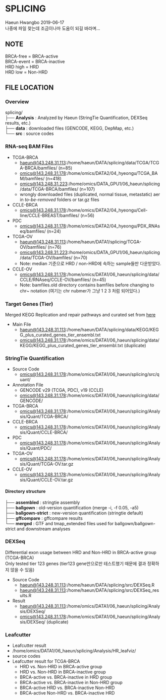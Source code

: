 # SPLICING
Haeun Hwangbo 2019-06-17  
나중에 파일 찾는데 조금이나마 도움이 되길 바라며...  
## NOTE

BRCA-free = BRCA-active  
BRCA-event = BRCA-inactive  
HRD high = HRD  
HRD low = Non-HRD

## FILE LOCATION

### Overview

splicing/  
├── **Analysis** : Analyzed by Haeun (StringTie Quantification, DEXSeq results, etc.)  
├── **data** : downloaded files (GENCODE, KEGG, DepMap, etc.)   
└── **src** : source codes


### RNA-seq BAM Files
- TCGA-BRCA
    - haeun@143.248.31.113:/home/haeun/DATA/splicing/data/TCGA/TCGA-BRCA/bamfiles/ (n=85)
    - omics@143.248.31.178:/home/omics/DATA2/04_hyeongu/TCGA_BAM/bamfiles/ (n=418)
    - omics@143.248.31.223:/home/omics/DATA_GPU1/06_haeun/splicing/data/TCGA-BRCA/bamfiles/ (n=107)
    - wrongly downloaded files (duplicated, normal tissue, metastatic) aer in *to-be-removed* folders or tar.gz files
- CCLE-BRCA
    - omics@143.248.31.178:/home/omics/DATA2/04_hyeongu/Cell-line/CCLE-BREAST/bamfiles/ (n=56)
- PDC
    - omics@143.248.31.178:/home/omics/DATA2/04_hyeongu/PDX_RNAseq/bamfiles/ (n=24)
- TCGA-OV
    - haeun@143.248.31.113:/home/haeun/DATA1/splicing/TCGA-OV/bamfiles/ (n=76)
    - omics@143.248.31.223:/home/omics/DATA_GPU1/06_haeun/splicing/data/TCGA-OV/bamfiles/ (n=70)
    - Note: median 기준으로 HRD / non-HRD에 속하는 sample들만 다운받았다.
- CCLE-OV
    - omics@143.248.31.178:/home/omics/DATA1/06_haeun/splicing/data/CCLE/RNAseq/CCLE-OV/bamfiles/ (n=45)
    - Note: bamfiles.old directory contains bamfiles before changing to chr~ notation (여기는 chr nubmer가 그냥 1 2 3 처럼 되어있다.)

### Target Genes (Tier)

Merged KEGG Replication and repair pathways and curated set from [here](https://www.mdanderson.org/documents/Labs/Wood-Laboratory/human-dna-repair-genes.html)  
- Main File  
    - haeun@143.248.31.113:/home/haeun/DATA/splicing/data/KEGG/KEGG_plus_curated_genes_tier_ensembl.txt
    - omics@143.248.31.178:/home/omics/DATA1/06_haeun/splicing/data/KEGG/KEGG_plus_curated_genes_tier_ensembl.txt (duplicate)


### StringTie Quantification

- Source Code
    - omics@143.248.31.178:/home/omics/DATA1/06_haeun/splicing/src/quant/
- Annotation File
    - GENCODE v29 (TCGA, PDC), v19 (CCLE)
    - omics@143.248.31.178:/home/omics/DATA1/06_haeun/splicing/data/GENCODE/
- TCGA-BRCA
    - omics@143.248.31.178:/home/omics/DATA1/06_haeun/splicing/Analysis/Quant/TCGA-BRCA/
- CCLE-BRCA
    - omics@143.248.31.178:/home/omics/DATA1/06_haeun/splicing/Analysis/Quant/CCLE-BRCA/
- PDC
    - omics@143.248.31.178:/home/omics/DATA1/06_haeun/splicing/Analysis/Quant/PDC/
- TCGA-OV
    - omics@143.248.31.178:/home/omics/DATA1/06_haeun/splicing/Analysis/Quant/TCGA-OV.tar.gz
- CCLE-OV
    - omics@143.248.31.178:/home/omics/DATA1/06_haeun/splicing/Analysis/Quant/CCLE-OV.tar.gz

#### Directory structure

├── **assembled** : stringtie assembly  
├── **ballgown** : old-version quantification (merge -i, -f 0.05, -a5)  
├── **ballgown-strict** : new-version quantification (stringtie default)  
├── **gffcompare** : gffcompare results  
└── **merged** : GTF and tmap_extended files used for ballgown/ballgown-strict and downstream analyses

### DEXSeq

Differential exon usage between HRD and Non-HRD in BRCA-active  group (TCGA-BRCA)  
Only tested tier 123 genes (tier123 gene만으로만 테스트했기 때문에 결과 정확하지 않을 수 있음)

- Source Code
    - haeun@143.248.31.113:/home/haeun/DATA/splicing/src/DEXSeq.R
    - haeun@143.248.31.113:/home/haeun/DATA/splicing/src/DEXSeq_results.R
- Result
    - haeun@143.248.31.113:/home/omics/DATA1/06_haeun/splicing/Analysis/DEXSeq/
    - omics@143.248.31.178:/home/omics/DATA1/06_haeun/splicing/Analysis/DEXSeq/ (duplicate)

### Leafcutter

- Leafcutter result
- /home/omics/DATA1/06_haeun/splicing/Analysis/HR_leafviz/
- source codes
- Leafcutter result for TCGA-BRCA
    - HRD vs. Non-HRD in BRCA-active group
    - HRD vs. Non-HRD in BRCA-inactive group
    - BRCA-active vs. BRCA-inactive in HRD group
    - BRCA-active vs. BRCA-inactive in Non-HRD group
    - BRCA-active HRD vs. BRCA-inactive Non-HRD
    - BRCA-active Non-HRD vs. BRCA-inactive HRD
